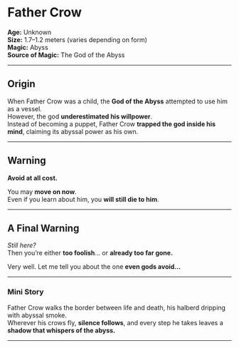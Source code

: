 # Father Crow

**Age:** Unknown  
**Size:** 1.7–1.2 meters (varies depending on form)  
**Magic:** Abyss  
**Source of Magic:** The God of the Abyss  

---

## **Origin**
When Father Crow was a child, the **God of the Abyss** attempted to use him as a vessel.  
However, the god **underestimated his willpower**.  
Instead of becoming a puppet, Father Crow **trapped the god inside his mind**, claiming its abyssal power as his own.  

---

## **Warning**

**Avoid at all cost.**  


You may **move on now**.  
Even if you learn about him, you **will still die to him**.  

---

## **A Final Warning**

*Still here?*  
Then you’re either **too foolish**… or **already too far gone.**  

Very well. Let me tell you about the one **even gods avoid…**  

---

### **Mini Story**
Father Crow walks the border between life and death, his halberd dripping with abyssal smoke.  
Wherever his crows fly, **silence follows**, and every step he takes leaves a **shadow that whispers of the abyss.**  

---
